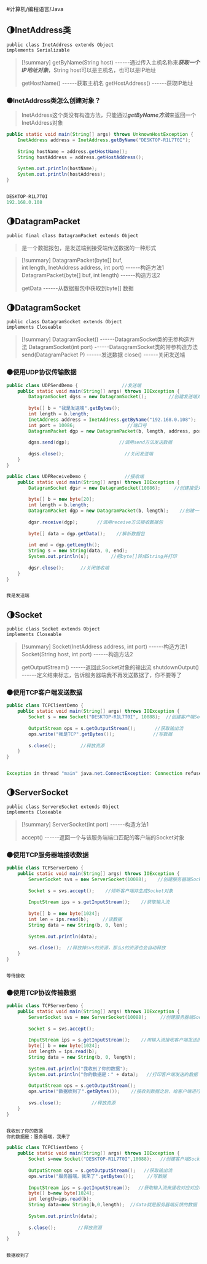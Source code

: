#计算机/编程语言/Java  

## 🌗InetAddress类
```
public class InetAddress extends Object
implements Serializable
```

>[!summary]
>getByName(String host)  ------通过传入主机名称来***获取一个IP地址对象***，String host可以是主机名，也可以是IP地址
>
>getHostName()  ------获取主机名
>getHostAddress()  ------获取IP地址

### 🌑InetAddress类怎么创建对象？
>InetAddress这个类没有构造方法，只能通过***getByName方法***来返回一个InetAddress对象

```java
public static void main(String[] args) throws UnknownHostException {  
    InetAddress address = InetAddress.getByName("DESKTOP-R1L7T0I");  
  
    String hostName = address.getHostName();  
    String hostAddress = address.getHostAddress();  
  
    System.out.println(hostName);  
    System.out.println(hostAddress);  
}


DESKTOP-R1L7T0I
192.168.0.108
```



## 🌗DatagramPacket
```
public final class DatagramPacket extends Object
```
>是一个数据报包，是发送端到接受端传送数据的一种形式


>[!summary]
>DatagramPacket(byte[] buf, int length, InetAddress address, int port)  ------构造方法1
>DatagramPacket(byte[] buf, int length)  ------构造方法2
>
>getData  ------从数据报包中获取到byte[] 数据


## 🌗DatagramSocket
```
public class DatagramSocket extends Object
implements Closeable
```

>[!summary]
>DatagramSocket()  ------DatagramSocket类的无参构造方法
>DatagramSocket(int port)  ------DataqgramSocket类的带参构造方法
>send(DatagramPacket P)  ------发送数据
>close()  ------关闭发送端

### 🌑使用UDP协议传输数据
```java
public class UDPSendDemo {                //发送端
    public static void main(String[] args) throws IOException {  
        DatagramSocket dgss = new DatagramSocket();        //创建发送端对象  
  
        byte[] b = "我是发送端".getBytes();  
        int length = b.length;  
        InetAddress address = InetAddress.getByName("192.168.0.108");      //创建一个ip地址对象  
        int port = 10086;                   //端口号  
        DatagramPacket dgp = new DatagramPacket(b, length, address, port);     //创建数据包  
  
        dgss.send(dgp);                  //调用send方法发送数据  
  
        dgss.close();                      //关闭发送端  
    }  
}
```
```java
public class UDPReceiveDemo {              //接收端
    public static void main(String[] args) throws IOException {  
        DatagramSocket dgsr = new DatagramSocket(10086);     //创建接受对象  
  
        byte[] b = new byte[20];  
        int length = b.length;  
        DatagramPacket dgp = new DatagramPacket(b, length);    //创建一个用于接收的数据包  
  
        dgsr.receive(dgp);       //调用receive方法接收数据包  
  
        byte[] data = dgp.getData();    //解析数据包  
  
        int end = dgp.getLength();  
        String s = new String(data, 0, end);  
        System.out.println(s);        //把byte[]转成String并打印  
  
        dgsr.close();      //关闭接收端  
    }  
}


我是发送端
```



## 🌗Socket
```
public class Socket extends Object
implements Closeable
```

>[!summary]
>Socket(InetAddress address, int port)  ------构造方法1
>Socket(String host, int port)  ------构造方法2
>
>getOutputStream()  ------返回此Socket对象的输出流
>shutdownOutput()  ------定义结束标志，告诉服务器端我不再发送数据了，你不要等了

### 🌑使用TCP客户端发送数据
```java
public class TCPClientDemo {  
    public static void main(String[] args) throws IOException {  
        Socket s = new Socket("DESKTOP-R1L7T0I", 10088);  //创建客户端Socket对象  
  
        OutputStream ops = s.getOutputStream();       //获取输出流  
        ops.write("我是TCP".getBytes());              //写数据  
  
        s.close();         //释放资源  
    }  
}


Exception in thread "main" java.net.ConnectException: Connection refused: connect
```



## 🌗ServerSocket
```
public class ServereSocket extends Object
implements Closeable
```

>[!summary]
>ServerSocket(int port)  ------构造方法1
>
>accept()  ------返回一个与该服务端端口匹配的客户端的Socket对象

### 🌑使用TCP服务器端接收数据
```java
public class TCPServerDemo {  
    public static void main(String[] args) throws IOException {  
        ServerSocket svs = new ServerSocket(10088);    //创建服务器端Socket对象  
  
        Socket s = svs.accept();    //倾听客户端并生成Socket对象  
  
        InputStream ips = s.getInputStream();    //获取输入流  
  
        byte[] b = new byte[1024];  
        int len = ips.read(b);     //读数据  
        String data = new String(b, 0, len);  
  
        System.out.println(data);  
  
        svs.close();  //释放掉svs的资源，那么s的资源也会自动释放  
    }  
}


等待接收
```

### 🌑使用TCP协议传输数据
```java
public class TCPServerDemo {  
    public static void main(String[] args) throws IOException {  
        ServerSocket svs = new ServerSocket(10088);     //创建服务器端Socket对象  
  
        Socket s = svs.accept();  
  
        InputStream ips = s.getInputStream();    //用输入流接收客户端发送的数据  
        byte[] b = new byte[1024];  
        int length = ips.read(b);  
        String data = new String(b, 0, length);  
  
        System.out.println("我收到了你的数据");  
        System.out.println("你的数据是：" + data);   //打印客户端发送的数据  
  
        OutputStream ops = s.getOutputStream();  
        ops.write("数据收到了".getBytes());    //接收到数据之后，给客户端进行反馈  
  
        svs.close();           //释放资源  
    }  
}


我收到了你的数据
你的数据是：服务器端，我来了
```
```java
public class TCPClientDemo {  
    public static void main(String[] args) throws IOException {  
        Socket s=new Socket("DESKTOP-R1L7T0I",10088);   //创建客户端Socket对象  
  
        OutputStream ops = s.getOutputStream();   //获取输出流  
        ops.write("服务器端，我来了".getBytes());     //写数据  
  
        InputStream ips = s.getInputStream();   //获取输入流来接收对应对应端口的服务器反馈  
        byte[] b=new byte[1024];  
        int length=ips.read(b);  
        String data=new String(b,0,length);  //data就是服务器端反馈的数据  
  
        System.out.println(data);  
  
        s.close();        //释放资源  
    }  
}


数据收到了
```




















































